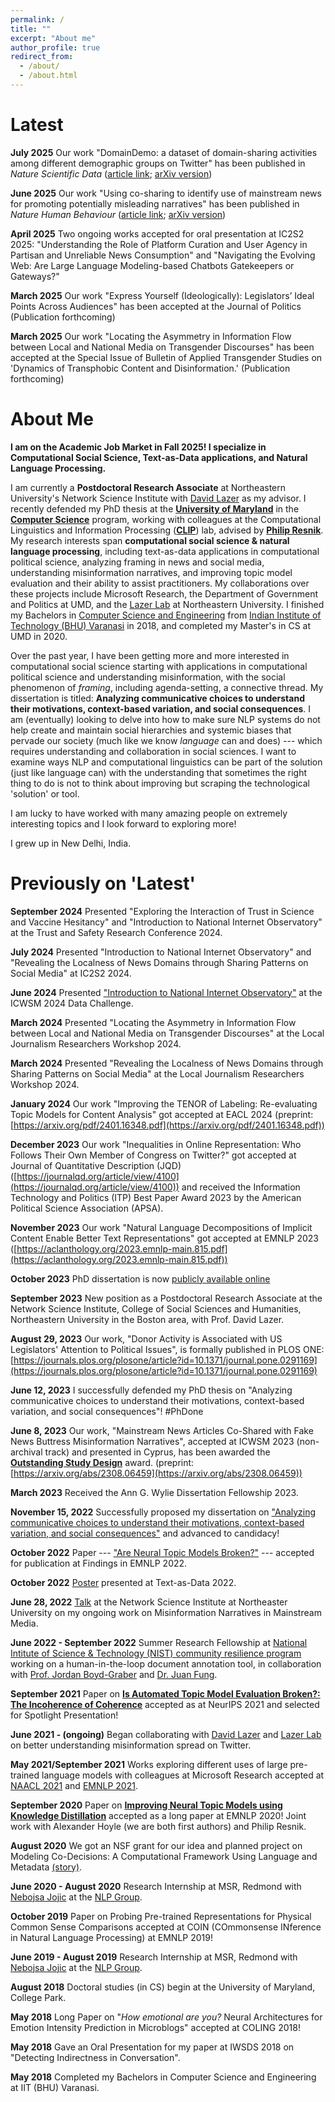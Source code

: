 ```yaml
---
permalink: /
title: ""
excerpt: "About me"
author_profile: true
redirect_from: 
  - /about/
  - /about.html
---
```

Latest
======

**July 2025** Our work "DomainDemo: a dataset of domain-sharing activities among different demographic groups on Twitter" has been published in _Nature Scientific Data_ ([article link](https://www.nature.com/articles/s41597-025-05604-6); [arXiv version](https://arxiv.org/pdf/2501.09035))

**June 2025** Our work "Using co-sharing to identify use of mainstream news for promoting potentially misleading narratives" has been published in _Nature Human Behaviour_ ([article link](https://www.nature.com/articles/s41562-025-02223-4); [arXiv version](https://arxiv.org/abs/2308.06459))

**April 2025** Two ongoing works accepted for oral presentation at IC2S2 2025: "Understanding the Role of Platform Curation and User Agency in Partisan and Unreliable News Consumption" and "Navigating the Evolving Web: Are Large Language Modeling-based Chatbots Gatekeepers or Gateways?"

**March 2025** Our work "Express Yourself (Ideologically): Legislators’ Ideal Points Across Audiences" has been accepted at the Journal of Politics (Publication forthcoming)

**March 2025** Our work "Locating the Asymmetry in Information Flow between Local and National Media on Transgender Discourses" has been accepted at the Special Issue of Bulletin of Applied Transgender Studies on 'Dynamics of Transphobic Content and Disinformation.' (Publication forthcoming)

About Me
======

**I am on the Academic Job Market in Fall 2025! I specialize in Computational Social Science, Text-as-Data applications, and Natural Language Processing.**

I am currently a **Postdoctoral Research Associate** at Northeastern University's Network Science Institute with [David Lazer](https://www.lazerlab.net/people/david-lazer) as my advisor. I recently defended my PhD thesis at the [**University of Maryland**](https://www.umd.edu/) in the [**Computer Science**](https://www.cs.umd.edu/people/pgoel1) program, working with colleagues at the Computational Linguistics and Information Processing ([**CLIP**](https://wiki.umiacs.umd.edu/clip/index.php/Main_Page)) lab, advised by **[Philip Resnik](http://users.umiacs.umd.edu/~resnik/)**. My research interests span **computational social science & natural language processing**, including text-as-data applications in computational political science, analyzing framing in news and social media, understanding misinformation narratives, and improving topic model evaluation and their ability to assist practitioners. My collaborations over these projects include Microsoft Research, the Department of Government and Politics at UMD, and the [Lazer Lab](https://lazerlab.net/) at Northeastern University. I finished my Bachelors in [Computer Science and Engineering](https://www.iitbhu.ac.in/dept/cse) from [Indian Institute of Technology (BHU) Varanasi](https://www.iitbhu.ac.in/) in 2018, and completed my Master's in CS at UMD in 2020.  

Over the past year, I have been getting more and more interested in computational social science starting with applications in computational political science and understanding misinformation, with the social phenomenon of _framing_, including agenda-setting, a connective thread. My dissertation is titled: **Analyzing communicative choices to understand their motivations, context-based variation, and social consequences**. I am (eventually) looking to delve into how to make sure NLP systems do not help create and maintain social hierarchies and systemic biases that pervade our society (much like we know *language* can and does) --- which requires understanding and collaboration in social sciences. I want to examine ways NLP and computational linguistics can be part of the solution (just like language can) with the understanding that sometimes the right thing to do is not to think about improving but scraping the technological 'solution' or tool. 

I am lucky to have worked with many amazing people on extremely interesting topics and I look forward to exploring more!

I grew up in New Delhi, India.

Previously on 'Latest'
======

**September 2024** Presented "Exploring the Interaction of Trust in Science and Vaccine Hesitancy" and "Introduction to National Internet Observatory" at the Trust and Safety Research Conference 2024. 

**July 2024** Presented "Introduction to National Internet Observatory" and "Revealing the Localness of News Domains through Sharing Patterns on Social Media" at IC2S2 2024.

**June 2024** Presented ["Introduction to National Internet Observatory"](https://workshop-proceedings.icwsm.org/pdf/2024_73.pdf) at the ICWSM 2024 Data Challenge. 

**March 2024** Presented "Locating the Asymmetry in Information Flow between Local and National Media on Transgender Discourses" at the Local Journalism Researchers Workshop 2024. 

**March 2024** Presented "Revealing the Localness of News Domains through Sharing Patterns on Social Media" at the Local Journalism Researchers Workshop 2024. 

**January 2024** Our work "Improving the TENOR of Labeling: Re-evaluating Topic Models for Content Analysis" got accepted at EACL 2024 (preprint: [https://arxiv.org/pdf/2401.16348.pdf](https://arxiv.org/pdf/2401.16348.pdf))

**December 2023** Our work "Inequalities in Online Representation: Who Follows Their Own Member of Congress on Twitter?" got accepted at Journal of Quantitative Description (JQD) ([https://journalqd.org/article/view/4100](https://journalqd.org/article/view/4100)) and received the Information Technology and Politics (ITP) Best Paper Award 2023 by the American Political Science Association (APSA). 

**November 2023** Our work "Natural Language Decompositions of Implicit Content Enable Better Text Representations" got accepted at EMNLP 2023 ([https://aclanthology.org/2023.emnlp-main.815.pdf](https://aclanthology.org/2023.emnlp-main.815.pdf))

**October 2023** PhD dissertation is now [publicly available online](https://drum.lib.umd.edu/items/f0c518bc-a5b8-41fa-92e4-c3a122f2fc9b)

**September 2023** New position as a Postdoctoral Research Associate at the Network Science Institute, College of Social Sciences and Humanities, Northeastern University in the Boston area, with Prof. David Lazer. 

**August 29, 2023** Our work, "Donor Activity is Associated with US Legislators' Attention to Political Issues", is formally published in PLOS ONE: [https://journals.plos.org/plosone/article?id=10.1371/journal.pone.0291169](https://journals.plos.org/plosone/article?id=10.1371/journal.pone.0291169)

**June 12, 2023** I successfully defended my PhD thesis on "Analyzing communicative choices to understand their motivations, context-based variation, and social consequences"! #PhDone

**June 8, 2023** Our work, "Mainstream News Articles Co-Shared with Fake News Buttress Misinformation Narratives", accepted at ICWSM 2023 (non-archival track) and presented in Cyprus, has been awarded the [**Outstanding Study Design**](https://twitter.com/icwsm/status/1667140733453606914) award. (preprint: [https://arxiv.org/abs/2308.06459](https://arxiv.org/abs/2308.06459))

**March 2023** Received the Ann G. Wylie Dissertation Fellowship 2023.

**November 15, 2022** Successfully proposed my dissertation on ["Analyzing communicative choices to understand their motivations, context-based variation, and social consequences"](https://talks.cs.umd.edu/talks/3315) and advanced to candidacy!

**October 2022** Paper --- ["Are Neural Topic Models Broken?"](https://arxiv.org/abs/2210.16162) --- accepted for publication at Findings in EMNLP 2022. 

**October 2022** [Poster](https://pranav-goel.github.io/files/umd_tada2022.pdf) presented at Text-as-Data 2022. 

**June 28, 2022** [Talk](https://www.networkscienceinstitute.org/talks/pranav-goel) at the Network Science Institute at Northeaster University on my ongoing work on Misinformation Narratives in Mainstream Media. 

**June 2022 - September 2022** Summer Research Fellowship at [National Intitute of Science & Technology (NIST) community resilience program](https://www.nist.gov/community-resilience) working on a human-in-the-loop document annotation tool, in collaboration with [Prof. Jordan Boyd-Graber](http://users.umiacs.umd.edu/~jbg/) and [Dr. Juan Fung](https://www.nist.gov/blogs/taking-measure/authors/juan-fung).

**September 2021** Paper on [**Is Automated Topic Model Evaluation Broken?: The Incoherence of Coherence**](https://proceedings.neurips.cc/paper/2021/file/0f83556a305d789b1d71815e8ea4f4b0-Paper.pdf) accepted as at NeurIPS 2021 and selected for Spotlight Presentation!

**June 2021 - (ongoing)** Began collaborating with [David Lazer](https://cssh.northeastern.edu/faculty/david-lazer/) and [Lazer Lab](https://lazerlab.net/) on better understanding misinformation spread on Twitter. 

**May 2021/September 2021** Works exploring different uses of large pre-trained language models with colleagues at Microsoft Research accepted at [NAACL 2021](https://aclanthology.org/2021.naacl-main.439.pdf) and [EMNLP 2021](https://arxiv.org/pdf/2109.04867.pdf). 

**September 2020** Paper on [**Improving Neural Topic Models using Knowledge Distillation**](https://www.aclweb.org/anthology/2020.emnlp-main.137.pdf) accepted as a long paper at EMNLP 2020! Joint work with Alexander Hoyle (we are both first authors) and Philip Resnik.

**August 2020** We got an NSF grant for our idea and planned project on Modeling Co-Decisions: A Computational Framework Using Language and Metadata [(story)](https://www.umiacs.umd.edu/about-us/news/resnik-developing-computational-models-better-understand-how-decisions-are-made).

**June 2020 - August 2020** Research Internship at MSR, Redmond with [Nebojsa Jojic](https://www.microsoft.com/en-us/research/people/jojic/) at the [NLP Group](https://www.microsoft.com/en-us/research/group/natural-language-processing/).

**October 2019** Paper on Probing Pre-trained Representations for Physical Common Sense Comparisons accepted at COIN (COmmonsense INference in Natural Language Processing) at EMNLP 2019!

**June 2019 - August 2019** Research Internship at MSR, Redmond with [Nebojsa Jojic](https://www.microsoft.com/en-us/research/people/jojic/) at the [NLP Group](https://www.microsoft.com/en-us/research/group/natural-language-processing/).

**August 2018** Doctoral studies (in CS) begin at the University of Maryland, College Park.

**May 2018** Long Paper on "*How emotional are you?* Neural Architectures for Emotion Intensity Prediction in Microblogs" accepted at COLING 2018!

**May 2018** Gave an Oral Presentation for my paper at IWSDS 2018 on "Detecting Indirectness in Conversation".

**May 2018** Completed my Bachelors in Computer Science and Engineering at IIT (BHU) Varanasi.
